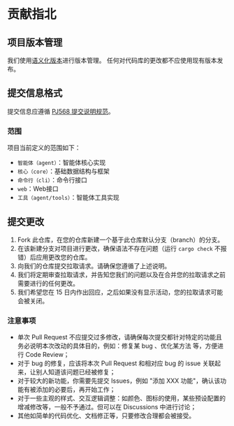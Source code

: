 # 贡献指北

## 项目版本管理

我们使用[语义化版本](https://semver.org/lang/zh-CN/)进行版本管理。
任何对代码库的更改都不应使用现有版本发布。

## 提交信息格式

提交信息应遵循 [PJ568 提交说明规范](https://github.com/PJ-568/git-commit-regulation)。

### 范围

项目当前定义的范围如下：

- `智能体（agent）`：智能体核心实现
- `核心（core）`：基础数据结构与框架
- `命令行（cli）`：命令行接口
- `web`：Web接口
- `工具（agent/tools）`：智能体工具实现

## 提交更改

1. Fork 此仓库，在您的仓库新建一个基于此仓库默认分支（branch）的分支。
2. 在该新建分支对项目进行更改，确保语法不存在问题（运行 `cargo check` 不报错）后应用更改您的仓库。
3. 向我们的仓库提交拉取请求。请确保您遵循了上述说明。
4. 我们将定期审查拉取请求，并告知您我们的问题以及在合并您的拉取请求之前需要进行的任何更改。
5. 我们希望您在 15 日内作出回应，之后如果没有显示活动，您的拉取请求可能会被关闭。

### 注意事项

- 单次 Pull Request 不应提交过多修改，请确保每次提交都针对特定的功能且务必说明本次改动的具体目的，例如：修复某 bug 、优化某方法 等，方便进行 Code Review；
- 对于 bug 的修复，应该将本次 Pull Request 和相对应 bug 的 issue 关联起来，让别人知道该问题已经被修复；
- 对于较大的新功能，你需要先提交 Issues，例如 "添加 XXX 功能"，确认该功能有被添加的必要后，再开始工作；
- 对于一些主观的样式、交互逻辑调整：如颜色、图标的使用，某些预设配置的增减修改等，一般不予通过。但可以在 Discussions 中进行讨论；
- 其他如简单的代码优化、文档修正等，只要修改合理都会被接受。
